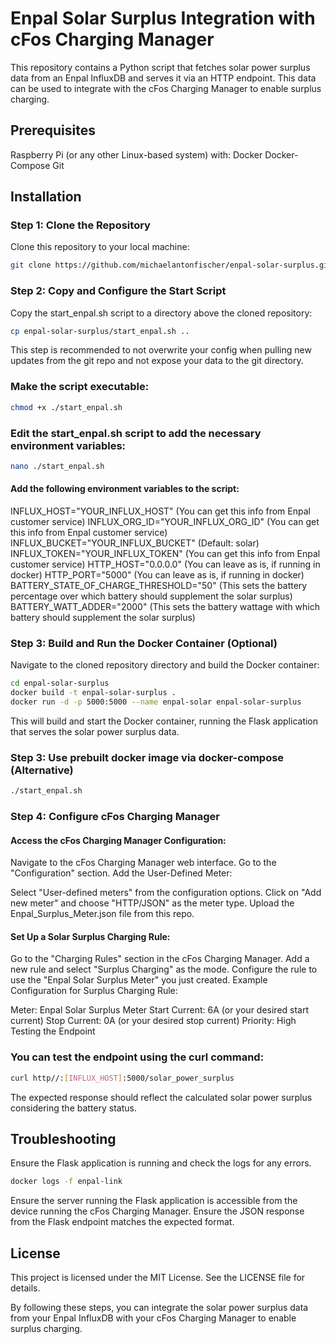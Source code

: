 # Enpal Solar Surplus Integration with cFos Charging Manager

This repository contains a Python script that fetches solar power surplus data from an Enpal InfluxDB and serves it via an HTTP endpoint. This data can be used to integrate with the cFos Charging Manager to enable surplus charging.

## Prerequisites
Raspberry Pi (or any other Linux-based system) with:
Docker
Docker-Compose
Git

## Installation

### Step 1: Clone the Repository
Clone this repository to your local machine:

```bash
git clone https://github.com/michaelantonfischer/enpal-solar-surplus.git
```

### Step 2: Copy and Configure the Start Script
Copy the start_enpal.sh script to a directory above the cloned repository:

```bash
cp enpal-solar-surplus/start_enpal.sh ..
```
This step is recommended to not overwrite your config when pulling new updates from the git repo and not expose your data to the git directory.

### Make the script executable:

```bash
chmod +x ./start_enpal.sh
```

### Edit the start_enpal.sh script to add the necessary environment variables:

```bash
nano ./start_enpal.sh
```

#### Add the following environment variables to the script:

INFLUX_HOST="YOUR_INFLUX_HOST" (You can get this info from Enpal customer service)
INFLUX_ORG_ID="YOUR_INFLUX_ORG_ID" (You can get this info from Enpal customer service)
INFLUX_BUCKET="YOUR_INFLUX_BUCKET" (Default: solar)
INFLUX_TOKEN="YOUR_INFLUX_TOKEN" (You can get this info from Enpal customer service)
HTTP_HOST="0.0.0.0" (You can leave as is, if running in docker)
HTTP_PORT="5000" (You can leave as is, if running in docker)
BATTERY_STATE_OF_CHARGE_THRESHOLD="50" (This sets the battery percentage over which battery should supplement the solar surplus)
BATTERY_WATT_ADDER="2000" (This sets the battery wattage with which battery should supplement the solar surplus)

### Step 3: Build and Run the Docker Container (Optional)
Navigate to the cloned repository directory and build the Docker container:

```bash
cd enpal-solar-surplus
docker build -t enpal-solar-surplus .
docker run -d -p 5000:5000 --name enpal-solar enpal-solar-surplus
```

This will build and start the Docker container, running the Flask application that serves the solar power surplus data.

### Step 3: Use prebuilt docker image via docker-compose (Alternative)
```bash
./start_enpal.sh
```

### Step 4: Configure cFos Charging Manager
#### Access the cFos Charging Manager Configuration:

Navigate to the cFos Charging Manager web interface.
Go to the "Configuration" section.
Add the User-Defined Meter:

Select "User-defined meters" from the configuration options.
Click on "Add new meter" and choose "HTTP/JSON" as the meter type.
Upload the Enpal_Surplus_Meter.json file from this repo.

#### Set Up a Solar Surplus Charging Rule:

Go to the "Charging Rules" section in the cFos Charging Manager.
Add a new rule and select "Surplus Charging" as the mode.
Configure the rule to use the "Enpal Solar Surplus Meter" you just created.
Example Configuration for Surplus Charging Rule:

Meter: Enpal Solar Surplus Meter
Start Current: 6A (or your desired start current)
Stop Current: 0A (or your desired stop current)
Priority: High
Testing the Endpoint

### You can test the endpoint using the curl command:

```bash
curl http//:[INFLUX_HOST]:5000/solar_power_surplus
```

The expected response should reflect the calculated solar power surplus considering the battery status.

## Troubleshooting

Ensure the Flask application is running and check the logs for any errors.
```bash
docker logs -f enpal-link
```
Ensure the server running the Flask application is accessible from the device running the cFos Charging Manager.
Ensure the JSON response from the Flask endpoint matches the expected format.

## License

This project is licensed under the MIT License. See the LICENSE file for details.

By following these steps, you can integrate the solar power surplus data from your Enpal InfluxDB with your cFos Charging Manager to enable surplus charging.

